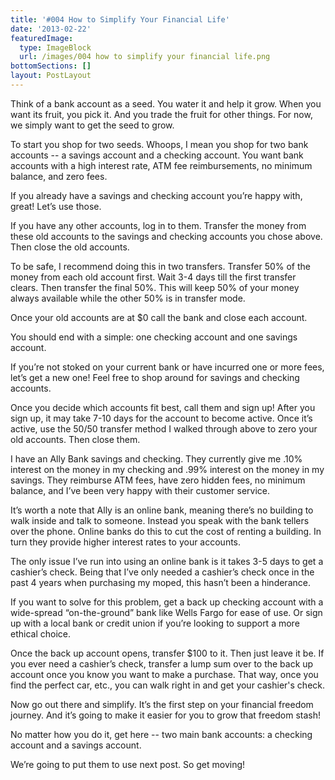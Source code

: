 ```yaml
---
title: '#004 How to Simplify Your Financial Life'
date: '2013-02-22'
featuredImage:
  type: ImageBlock
  url: /images/004 how to simplify your financial life.png
bottomSections: []
layout: PostLayout
---
```

Think of a bank account as a seed. You water it and help it grow. When you want its fruit, you pick it. And you trade the fruit for other things. For now, we simply want to get the seed to grow.

To start you shop for two seeds. Whoops, I mean you shop for two bank accounts -- a savings account and a checking account. You want bank accounts with a high interest rate, ATM fee reimbursements, no minimum balance, and zero fees.

If you already have a savings and checking account you’re happy with, great! Let’s use those.

If you have any other accounts, log in to them. Transfer the money from these old accounts to the savings and checking accounts you chose above. Then close the old accounts.

To be safe, I recommend doing this in two transfers. Transfer 50% of the money from each old account first. Wait 3-4 days till the first transfer clears. Then transfer the final 50%. This will keep 50% of your money always available while the other 50% is in transfer mode.

Once your old accounts are at $0 call the bank and close each account.

You should end with a simple: one checking account and one savings account.

If you’re not stoked on your current bank or have incurred one or more fees, let’s get a new one! Feel free to shop around for savings and checking accounts.

Once you decide which accounts fit best, call them and sign up! After you sign up, it may take 7-10 days for the account to become active. Once it’s active, use the 50/50 transfer method I walked through above to zero your old accounts. Then close them.

I have an Ally Bank savings and checking. They currently give me .10% interest on the money in my checking and .99% interest on the money in my savings. They reimburse ATM fees, have zero hidden fees, no minimum balance, and I’ve been very happy with their customer service.

It’s worth a note that Ally is an online bank, meaning there’s no building to walk inside and talk to someone. Instead you speak with the bank tellers over the phone. Online banks do this to cut the cost of renting a building. In turn they provide higher interest rates to your accounts.

The only issue I’ve run into using an online bank is it takes 3-5 days to get a cashier’s check. Being that I’ve only needed a cashier’s check once in the past 4 years when purchasing my moped, this hasn’t been a hinderance.

If you want to solve for this problem, get a back up checking account with a wide-spread “on-the-ground” bank like Wells Fargo for ease of use. Or sign up with a local bank or credit union if you’re looking to support a more ethical choice.

Once the back up account opens, transfer $100 to it. Then just leave it be. If you ever need a cashier’s check, transfer a lump sum over to the back up account once you know you want to make a purchase. That way, once you find the perfect car, etc., you can walk right in and get your cashier's check.

Now go out there and simplify. It’s the first step on your financial freedom journey. And it’s going to make it easier for you to grow that freedom stash!

No matter how you do it, get here -- two main bank accounts: a checking account and a savings account.

We’re going to put them to use next post. So get moving!
